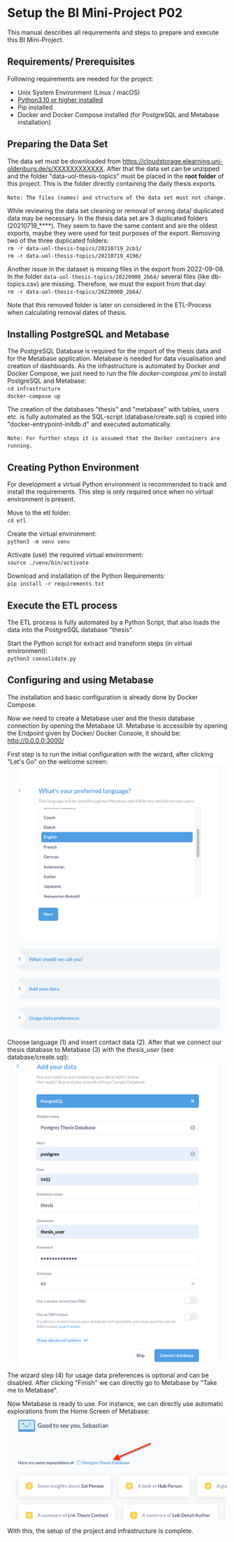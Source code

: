# Setup the BI Mini-Project P02

This manual describes all requirements and steps to prepare and execute this BI Mini-Project.

## Requirements/ Prerequisites
Following requirements are needed for the project:
* Unix System Environment (Linux / macOS)
* [Python3.10 or higher installed](https://www.python.org/)
* Pip installed
* Docker and Docker Compose installed (for PostgreSQL and Metabase installation)

## Preparing the Data Set
The data set must be downloaded from https://cloudstorage.elearning.uni-oldenburg.de/s/XXXXXXXXXXXX. After that the data 
set can be unzipped and the folder "data-uol-thesis-topics" must be placed in the **root folder** of this project. This is 
the folder directly containing the daily thesis exports.

`Note: The files (names) and structure of the data set must not change.`

While reviewing the data set cleaning or removal of wrong data/ duplicated data may be necessary.
In the thesis data set are 3 duplicated folders (20210719_****). They seem to have the same content and are the oldest
exports, maybe they were used for test purposes of the export. 
Removing two of the three duplicated folders:\
`rm -r data-uol-thesis-topics/20210719_2cb1/`\
`rm -r data-uol-thesis-topics/20210719_4196/`

Another issue in the dataset is missing files in the export from 2022-09-08. In the folder `data-uol-thesis-topics/20220908_2b64/` 
several files (like db-topics.csv) are missing. Therefore, we must the export from that day:\
`rm -r data-uol-thesis-topics/20220908_2b64/`

Note that this removed folder is later on considered in the ETL-Process when calculating removal dates of thesis.

## Installing PostgreSQL and Metabase
The PostgreSQL Database is required for the import of the thesis data and for the Metabase application. Metabase is 
needed for data visualisation and creation of dashboards. 
As the infrastructure is automated by Docker and Docker Compose, we just need to run the file _docker-compose.yml_ 
to install PostgreSQL and Metabase:\
`cd infrastructure`\
`docker-compose up`

The creation of the databases "thesis" and "metabase" with tables, users etc. is fully automated as the SQL-script 
(database/create.sql) is copied into "docker-entrypoint-initdb.d" and executed automatically.

`Note: For further steps it is assumed that the Docker containers are running.`

## Creating Python Environment
For development a virtual Python environment is recommended to track and install the requirements. This step is only 
required once when no virtual environment is present.

Move to the etl folder:\
`cd etl`

Create the virtual environment:\
`python3 -m venv venv`

Activate (use) the required virtual environment:\
`source ./venv/bin/activate`

Download and installation of the Python Requirements:\
`pip install -r requirements.txt`

## Execute the ETL process
The ETL process is fully automated by a Python Script, that also loads the data into the PostgreSQL database "thesis".

Start the Python script for extract and transform steps (in virtual environment):\
`python3 consolidate.py`

## Configuring and using Metabase
The installation and basic configuration is already done by Docker Compose.

Now we need to create a Metabase user and the thesis database connection by opening the Metabase UI. Metabase is 
accessible by opening the Endpoint given by Docker/ Docker Console, it should be: http://0.0.0.0:3000/

First step is to run the initial configuration with the wizard, after clicking "Let's Go" on the welcome screen:
![Metabase User Config](images/metabase_user_config.png)

Choose language (1) and insert contact data (2). After that we connect our thesis database to Metabase (3) with the 
_thesis_user_ (see database/create.sql):
![Metabase Database Config](images/metabase_database_config.png)

The wizard step (4) for usage data preferences is optional and can be disabled. After clicking "Finish" we can directly
go to Metabase by "Take me to Metabase".

Now Metabase is ready to use. For instance, we can directly use automatic explorations from the Home Screen of Metabase:
![Metabase Explorations](images/metabase_explorations.png)

With this, the setup of the project and infrastructure is complete.